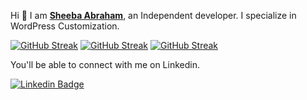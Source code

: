   
Hi 👋 I am  **[Sheeba Abraham](https://iSheeba.com)**, an Independent developer. I specialize in WordPress Customization.  



[![GitHub Streak](https://streak-stats.demolab.com?user=isheeba)](https://git.io/streak-stats)
[![GitHub Streak](https://streak-stats.demolab.com?user=isheeba&hide_border=true)](https://streak-stats.demolab.com) 
[![GitHub Streak](https://streak-stats.demolab.com/?user=denvercoder1&currStreakNum=2FD3EB&fire=pink&sideLabels=F00&date_format=[Y.]n.j)](https://git.io/streak-stats)

 
You'll be able to connect with me on Linkedin.  

[![Linkedin Badge](https://img.shields.io/badge/-LinkedIn-blue?style=flat-square&logo=Linkedin&logoColor=white&link=https://www.linkedin.com/in/sheebaabraham/)](https://www.linkedin.com/in/sheebaabraham/)
 
